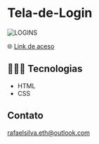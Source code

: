 # Tela-de-Login

![LOGINS](https://user-images.githubusercontent.com/113713067/201433230-ed5cf80c-ae63-4dec-aba4-c306c89637d2.jpg)

🌐 [Link de aceso]( https://rafaelsilvaeth.github.io/Tela-de-Login/ )

## 👨🏻‍💻 Tecnologias 

- HTML
- CSS

## Contato

rafaelsilva.eth@outlook.com
